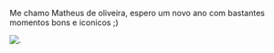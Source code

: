 Me chamo Matheus de oliveira, espero um novo ano com bastantes momentos bons e iconicos ;)

![.](https://tenor.com/pt-BR/view/omg-hell-gif-13171534)
